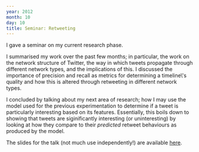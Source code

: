 ```yaml
---
year: 2012
month: 10
day: 10
title: Seminar: Retweeting
---
```


<p>
I gave a seminar on my current research phase. </p>
<p>
I summarised my work over the past few months; in particular, the work on the network structure of Twitter, the way in which tweets
propagate through different network types, and the implications of this. I discussed the importance of precision and recall as metrics
for determining a timeline\'s quality and how this is altered through retweeting in different network types.
</p>
<p>
I concluded by talking about my next area of research; how I may use the model used for the previous experimentation to determine if 
a tweet is particularly interesting based on its features. Essentially, this boils down to showing that tweets are siginificantly
interesting (or uninteresting) by looking at how they compare to their <i>predicted</i> retweet behaviours as produced by the model.</p>
<p>The slides for the talk (not much use independently!) are available 
<a href="http://willwebberley.net/downloads/research-fts/presentation.html" target="_blank">here</a>.</p>